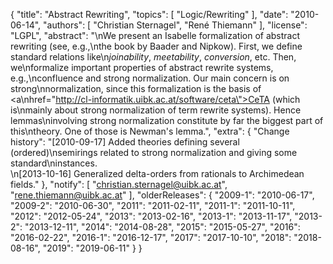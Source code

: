 {
    "title": "Abstract Rewriting",
    "topics": [
        "Logic/Rewriting"
    ],
    "date": "2010-06-14",
    "authors": [
        "Christian Sternagel",
        "René Thiemann"
    ],
    "license": "LGPL",
    "abstract": "\nWe present an Isabelle formalization of abstract rewriting (see, e.g.,\nthe book by Baader and Nipkow). First, we define standard relations like\n<i>joinability</i>, <i>meetability</i>, <i>conversion</i>, etc. Then, we\nformalize important properties of abstract rewrite systems, e.g.,\nconfluence and strong normalization. Our main concern is on strong\nnormalization, since this formalization is the basis of <a\nhref=\"http://cl-informatik.uibk.ac.at/software/ceta\">CeTA</a> (which is\nmainly about strong normalization of term rewrite systems). Hence lemmas\ninvolving strong normalization constitute by far the biggest part of this\ntheory. One of those is Newman's lemma.",
    "extra": {
        "Change history": "[2010-09-17] Added theories defining several (ordered)\nsemirings related to strong normalization and giving some standard\ninstances. <br>\n[2013-10-16] Generalized delta-orders from rationals to Archimedean fields."
    },
    "notify": [
        "christian.sternagel@uibk.ac.at",
        "rene.thiemann@uibk.ac.at"
    ],
    "olderReleases": {
        "2009-1": "2010-06-17",
        "2009-2": "2010-06-30",
        "2011": "2011-02-11",
        "2011-1": "2011-10-11",
        "2012": "2012-05-24",
        "2013": "2013-02-16",
        "2013-1": "2013-11-17",
        "2013-2": "2013-12-11",
        "2014": "2014-08-28",
        "2015": "2015-05-27",
        "2016": "2016-02-22",
        "2016-1": "2016-12-17",
        "2017": "2017-10-10",
        "2018": "2018-08-16",
        "2019": "2019-06-11"
    }
}